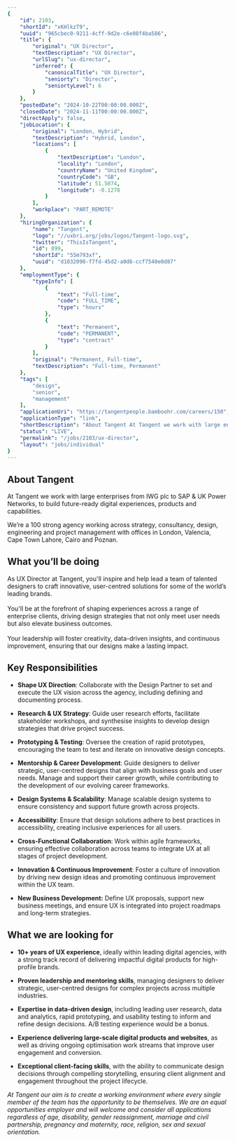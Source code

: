 ```yaml
---
{
	"id": 2103,
	"shortId": "xKHlkzT9",
	"uuid": "965cbec0-9211-4cff-9d2e-c6e08f4ba586",
	"title": {
		"original": "UX Director",
		"textDescription": "UX Director",
		"urlSlug": "ux-director",
		"inferred": {
			"canonicalTitle": "UX Director",
			"seniorty": "Director",
			"seniortyLevel": 6
		}
	},
	"postedDate": "2024-10-22T00:00:00.000Z",
	"closedDate": "2024-11-11T00:00:00.000Z",
	"directApply": false,
	"jobLocation": {
		"original": "London, Hybrid",
		"textDescription": "Hybrid, London",
		"locations": [
			{
				"textDescription": "London",
				"locality": "London",
				"countryName": "United Kingdom",
				"countryCode": "GB",
				"latitude": 51.5074,
				"longitude": -0.1278
			}
		],
		"workplace": "PART_REMOTE"
	},
	"hiringOrganization": {
		"name": "Tangent",
		"logo": "//uxbri.org/jobs/logos/Tangent-logo.svg",
		"twitter": "ThisIsTangent",
		"id": 899,
		"shortId": "55m793xf",
		"uuid": "d1032090-f7fd-45d2-a0d6-ccf7540e0d87"
	},
	"employmentType": {
		"typeInfo": [
			{
				"text": "Full-time",
				"code": "FULL_TIME",
				"type": "hours"
			},
			{
				"text": "Permanent",
				"code": "PERMANENT",
				"type": "contract"
			}
		],
		"original": "Permanent, Full-time",
		"textDescription": "Full-time, Permanent"
	},
	"tags": [
		"design",
		"senior",
		"management"
	],
	"applicationUri": "https://tangentpeople.bamboohr.com/careers/150",
	"applicationType": "link",
	"shortDescription": "About Tangent At Tangent we work with large enterprises from IWG plc to SAP UK Power Networks, to build future-ready- digital experiences, products and capabilities. We’re’ a 100 strong agency",
	"status": "LIVE",
	"permalink": "/jobs/2103/ux-director",
	"layout": "jobs/individual"
}
---
```

<h2>About Tangent &nbsp;</h2><p>At Tangent we work with large enterprises from IWG plc to SAP &amp; UK Power Networks, to build future-ready digital experiences, products and capabilities.</p><p>We’re a 100 strong agency working across strategy, consultancy, design, engineering and project management with offices in London, Valencia, Cape Town Lahore, Cairo and Poznan.</p><h2>What you’ll be doing&nbsp;</h2><p>As UX Director at Tangent, you'll inspire and help lead a team of talented designers to craft innovative, user-centred solutions for some of the world’s leading brands.<br><br>You'll be at the forefront of shaping experiences across a range of enterprise clients, driving design strategies that not only meet user needs but also elevate business outcomes.<br><br>Your leadership will foster creativity, data-driven insights, and continuous improvement, ensuring that our designs make a lasting impact.</p><h2>Key Responsibilities</h2><ul><li><p><strong>Shape UX Direction</strong>: Collaborate with the Design Partner to set and execute the UX vision across the agency, including defining and documenting process.</p></li><li><p><strong>Research &amp; UX Strategy</strong>: Guide user research efforts, facilitate stakeholder workshops, and synthesise insights to develop design strategies that drive project success.</p></li><li><p><strong>Prototyping &amp; Testing</strong>: Oversee the creation of rapid prototypes, encouraging the team to test and iterate on innovative design concepts.</p></li><li><p><strong>Mentorship &amp; Career Development</strong>: Guide designers to deliver strategic, user-centred designs that align with business goals and user needs. Manage and support their career growth, while contributing to the development of our evolving career frameworks.</p></li><li><p><strong>Design Systems &amp; Scalability</strong>: Manage scalable design systems to ensure consistency and support future growth across projects.</p></li><li><p><strong>Accessibility</strong>: Ensure that design solutions adhere to best practices in accessibility, creating inclusive experiences for all users.</p></li><li><p><strong>Cross-Functional Collaboration</strong>: Work within agile frameworks, ensuring effective collaboration across teams to integrate UX at all stages of project development.</p></li><li><p><strong>Innovation &amp; Continuous Improvement</strong>: Foster a culture of innovation by driving new design ideas and promoting continuous improvement within the UX team.</p></li><li><p><strong>New Business Development:</strong> Define UX proposals, support new business meetings, and ensure UX is integrated into project roadmaps and long-term strategies.</p></li></ul><h2>What we are looking for &nbsp;</h2><ul><li><p><strong>10+ years of UX experience</strong>, ideally within leading digital agencies, with a strong track record of delivering impactful digital products for high-profile brands.</p></li><li><p><strong>Proven leadership and mentoring skills</strong>, managing designers to deliver strategic, user-centred designs for complex projects across multiple industries.</p></li><li><p><strong>Expertise in data-driven design</strong>, including leading user research, data and analytics, rapid prototyping, and usability testing to inform and refine design decisions. A/B testing experience would be a bonus.</p></li><li><p><strong>Experience delivering large-scale digital products and websites</strong>, as well as driving ongoing optimisation work streams that improve user engagement and conversion.</p></li><li><p><strong>Exceptional client-facing skills</strong>, with the ability to communicate design decisions through compelling storytelling, ensuring client alignment and engagement throughout the project lifecycle.</p></li></ul><p><em>At Tangent our aim is to create a working environment where every single member of the team has the opportunity to be themselves. We are an equal opportunities employer and will welcome and consider all applications regardless of age, disability, gender reassignment, marriage and civil partnership, pregnancy and maternity, race, religion, sex and sexual orientation.</em></p>
